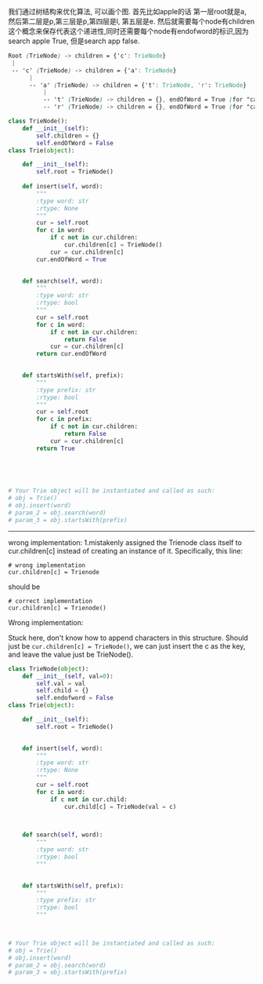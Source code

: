 我们通过树结构来优化算法, 可以画个图.
首先比如apple的话 第一层root就是a, 然后第二层是p,第三层是p,第四层是l, 第五层是e.
然后就需要每个node有children这个概念来保存代表这个递进性,同时还需要每个node有endofword的标识,因为search apple True, 但是search app false.
```css
Root (TrieNode) -> children = {'c': TrieNode}
 |
 -- 'c' (TrieNode) -> children = {'a': TrieNode}
      |
      -- 'a' (TrieNode) -> children = {'t': TrieNode, 'r': TrieNode}
          |
          -- 't' (TrieNode) -> children = {}, endOfWord = True (for "cat")
          -- 'r' (TrieNode) -> children = {}, endOfWord = True (for "car")
```

```python
class TrieNode():
    def __init__(self):
        self.children = {}
        self.endOfWord = False
class Trie(object):

    def __init__(self):
        self.root = TrieNode()
        
    def insert(self, word):
        """
        :type word: str
        :rtype: None
        """
        cur = self.root
        for c in word:
            if c not in cur.children:
                cur.children[c] = TrieNode()
            cur = cur.children[c]
        cur.endOfWord = True
        

    def search(self, word):
        """
        :type word: str
        :rtype: bool
        """
        cur = self.root
        for c in word:
            if c not in cur.children:
                return False
            cur = cur.children[c]
        return cur.endOfWord
        

    def startsWith(self, prefix):
        """
        :type prefix: str
        :rtype: bool
        """
        cur = self.root
        for c in prefix:
            if c not in cur.children:
                return False
            cur = cur.children[c]
        return True
        

        


# Your Trie object will be instantiated and called as such:
# obj = Trie()
# obj.insert(word)
# param_2 = obj.search(word)
# param_3 = obj.startsWith(prefix)
```
___
wrong implementation:
1.mistakenly assigned the Trienode class itself to cur.children[c] instead of creating an instance of it. Specifically, this line:
```
# wrong implementation
cur.children[c] = Trienode
```
should be
```
# correct implementation
cur.children[c] = Trienode()
```
Wrong implementation:

Stuck here, don't know how to append characters in this structure. Should just be `cur.children[c] = TrieNode()`, we can just insert the c as the key, and leave the value just be TrieNode().
```python
class TrieNode(object):
    def __init__(self, val=0):
        self.val = val
        self.child = {}
        self.endofword = False
class Trie(object):

    def __init__(self):
        self.root = TrieNode()
        

    def insert(self, word):
        """
        :type word: str
        :rtype: None
        """
        cur = self.root
        for c in word:
            if c not in cur.child:
                cur.child[c] = TrieNode(val = c)

        

    def search(self, word):
        """
        :type word: str
        :rtype: bool
        """
        

    def startsWith(self, prefix):
        """
        :type prefix: str
        :rtype: bool
        """
        


# Your Trie object will be instantiated and called as such:
# obj = Trie()
# obj.insert(word)
# param_2 = obj.search(word)
# param_3 = obj.startsWith(prefix)
```
